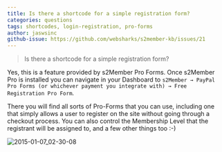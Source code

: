 ```yaml
---
title: Is there a shortcode for a simple registration form?
categories: questions
tags: shortcodes, login-registration, pro-forms
author: jaswsinc
github-issue: https://github.com/websharks/s2member-kb/issues/21
---
```


> Is there a shortcode for a simple registration form?

Yes, this is a feature provided by s2Member Pro Forms. Once s2Member Pro is installed you can navigate in your Dashboard to `s2Member → PayPal Pro Forms (or whichever payment you integrate with) → Free Registration Pro Form`. 

There you will find all sorts of Pro-Forms that you can use, including one that simply allows a user to register on the site without going through a checkout process. You can also control the Membership Level that the registrant will be assigned to, and a few other things too :-)

![2015-01-07_02-30-08](https://cloud.githubusercontent.com/assets/1563559/5644905/29df8a76-9615-11e4-8fd9-4a97595017f9.png)
